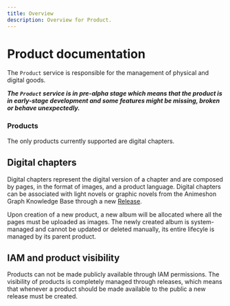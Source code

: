 ```yaml
---
title: Overview
description: Overview for Product.
---
```


# Product documentation

The `Product` service is responsible for the management of physical and digital goods.

**_The `Product` service is in pre-alpha stage which means that the product is in early-stage development and some features might be missing, broken or behave unexpectedly._**

### Products

The only products currently supported are digital chapters.

## Digital chapters

Digital chapters represent the digital version of a chapter and are composed by pages, in the format of images, and a product language. Digital chapters can be associated with light novels or graphic novels from the Animeshon Graph Knowledge Base through a new [Release](/release/docs).

Upon creation of a new product, a new album will be allocated where all the pages must be uploaded as images. The newly created album is system-managed and cannot be updated or deleted manually, its entire lifecyle is managed by its parent product.

## IAM and product visibility

Products can not be made publicly available through IAM permissions. The visibility of products is completely managed through releases, which means that whenever a product should be made available to the public a new release must be created.
